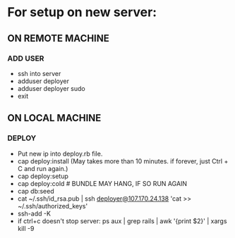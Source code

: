 # For setup on new server:

## ON REMOTE MACHINE

### ADD USER
* ssh into server
* adduser deployer
* adduser deployer sudo
* exit

## ON LOCAL MACHINE

### DEPLOY
* Put new ip into deploy.rb file.
* cap deploy:install (May takes more than 10 minutes. if forever, just Ctrl + C and run again.)
* cap deploy:setup
* cap deploy:cold # BUNDLE MAY HANG, IF SO RUN AGAIN
* cap db:seed
* cat ~/.ssh/id_rsa.pub | ssh deployer@107.170.24.138 'cat >> ~/.ssh/authorized_keys'
* ssh-add -K
* if ctrl+c doesn't stop server: ps aux | grep rails | awk '{print $2}' |  xargs kill -9